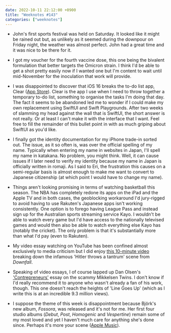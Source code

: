 ```yaml
---
date: 2022-10-11 22:12:00 +0900
title: "Weeknotes #143"
categories: ["weeknotes"]
---
```


- John's first sports festival was held on Saturday. It looked like it might be rained out but, as unlikely as it seemed during the downpour on Friday night, the weather was almost perfect. John had a great time and it was nice to be there for it.

- I got my voucher for the fourth vaccine dose, this one being the bivalent formulation that better targets the Omicron strain. I think I'd be able to get a shot pretty easily now if I wanted one but I'm content to wait until mid-November for the inoculation that work will provide.

- I was disappointed to discover that iOS 16 breaks the to-do list app, Clear ([App Store](https://apps.apple.com/us/app/clear-todos/id493136154)). Clear is the app I use when I need to throw together a temporary to-do list, something to organise the tasks I'm doing that day. The fact it seems to be abandoned led me to wonder if I could make my own replacement using SwiftUI and Swift Playgrounds. After two weeks of slamming my head against the wall that is SwiftUI, the short answer is not really. Or at least I can't make it with the interface that I want. Feel free to fill the remainder of this bullet point in with as much griping about SwiftUI as you'd like.

- I finally got the identity documentation for my iPhone trade-in sorted out. The issue, as it so often is, was over the official spelling of my name. Typically when entering my name in websites in Japan, I'll spell my name in katakana. No problem, you might think. Well, it can cause issues if I later need to verify my identity because my name in Japan is officially written in romaji. As I said to Eri, the frustration this causes on a semi-regular basis is almost enough to make me want to convert to Japanese citizenship (at which point I would have to change my name).

- Things aren't looking promising in terms of watching basketball this season. The NBA has completely redone its apps on the iPad and the Apple TV and in both cases, the geoblocking workaround I'd jury-rigged to avoid having to use Rakuten's Japanese apps isn't working consistently. One option is to forego having League Pass and instead sign up for the Australian sports streaming service Kayo. I wouldn't be able to watch every game but I'd have access to the nationally televised games and would then also be able to watch everything else Kayo has (notably the cricket). The only problem is that it's substantially more than what I'd pay (even to Rakuten).

- My video essay watching on YouTube has been confined almost exclusively to media criticism but I did enjoy [this 10-minute video](https://youtu.be/3Uc4_ATDjoU) breaking down the infamous 'Hitler throws a tantrum' scene from _Downfall_.

- Speaking of video essays, I of course lapped up Dan Olsen's ['Contrepreneurs'](https://youtu.be/biYciU1uiUw) essay on the scammy Mikkelsen Twins. I don't know if I'd really recommend it to anyone who wasn't already a fan of his work, though. This one doesn't reach the heights of 'Line Goes Up' (which as I write this is at an incredible 9.3 million views).

- I suppose the theme of this week is disappointment because Björk's new album, _Fossora_, was released and it's not for me. Her first four studio albums (_Debut_, _Post_, _Homogenic_ and _Vespertine_) remain some of my most loved and yet I haven't much care for anything she's done since. Perhaps it's more your scene ([Apple Music](https://music.apple.com/us/album/fossora/1643025955)).
